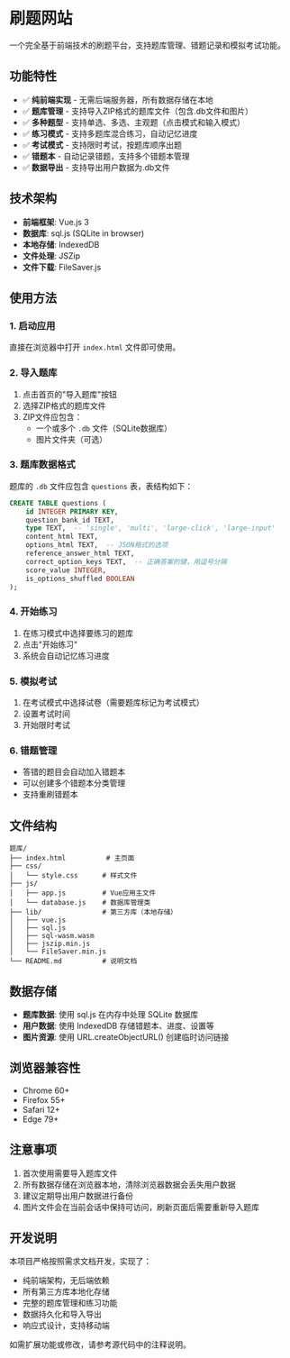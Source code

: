 # 刷题网站

一个完全基于前端技术的刷题平台，支持题库管理、错题记录和模拟考试功能。

## 功能特性

- ✅ **纯前端实现** - 无需后端服务器，所有数据存储在本地
- ✅ **题库管理** - 支持导入ZIP格式的题库文件（包含.db文件和图片）
- ✅ **多种题型** - 支持单选、多选、主观题（点击模式和输入模式）
- ✅ **练习模式** - 支持多题库混合练习，自动记忆进度
- ✅ **考试模式** - 支持限时考试，按题库顺序出题
- ✅ **错题本** - 自动记录错题，支持多个错题本管理
- ✅ **数据导出** - 支持导出用户数据为.db文件

## 技术架构

- **前端框架**: Vue.js 3
- **数据库**: sql.js (SQLite in browser)
- **本地存储**: IndexedDB
- **文件处理**: JSZip
- **文件下载**: FileSaver.js

## 使用方法

### 1. 启动应用

直接在浏览器中打开 `index.html` 文件即可使用。

### 2. 导入题库

1. 点击首页的"导入题库"按钮
2. 选择ZIP格式的题库文件
3. ZIP文件应包含：
   - 一个或多个 `.db` 文件（SQLite数据库）
   - 图片文件夹（可选）

### 3. 题库数据格式

题库的 `.db` 文件应包含 `questions` 表，表结构如下：

```sql
CREATE TABLE questions (
    id INTEGER PRIMARY KEY,
    question_bank_id TEXT,
    type TEXT,  -- 'single', 'multi', 'large-click', 'large-input'
    content_html TEXT,
    options_html TEXT,  -- JSON格式的选项
    reference_answer_html TEXT,
    correct_option_keys TEXT,  -- 正确答案的键，用逗号分隔
    score_value INTEGER,
    is_options_shuffled BOOLEAN
);
```

### 4. 开始练习

1. 在练习模式中选择要练习的题库
2. 点击"开始练习"
3. 系统会自动记忆练习进度

### 5. 模拟考试

1. 在考试模式中选择试卷（需要题库标记为考试模式）
2. 设置考试时间
3. 开始限时考试

### 6. 错题管理

- 答错的题目会自动加入错题本
- 可以创建多个错题本分类管理
- 支持重刷错题本

## 文件结构

```
题库/
├── index.html          # 主页面
├── css/
│   └── style.css      # 样式文件
├── js/
│   ├── app.js         # Vue应用主文件
│   └── database.js    # 数据库管理类
├── lib/               # 第三方库（本地存储）
│   ├── vue.js
│   ├── sql.js
│   ├── sql-wasm.wasm
│   ├── jszip.min.js
│   └── FileSaver.min.js
└── README.md          # 说明文档
```

## 数据存储

- **题库数据**: 使用 sql.js 在内存中处理 SQLite 数据库
- **用户数据**: 使用 IndexedDB 存储错题本、进度、设置等
- **图片资源**: 使用 URL.createObjectURL() 创建临时访问链接

## 浏览器兼容性

- Chrome 60+
- Firefox 55+
- Safari 12+
- Edge 79+

## 注意事项

1. 首次使用需要导入题库文件
2. 所有数据存储在浏览器本地，清除浏览器数据会丢失用户数据
3. 建议定期导出用户数据进行备份
4. 图片文件会在当前会话中保持可访问，刷新页面后需要重新导入题库

## 开发说明

本项目严格按照需求文档开发，实现了：

- 纯前端架构，无后端依赖
- 所有第三方库本地化存储
- 完整的题库管理和练习功能
- 数据持久化和导入导出
- 响应式设计，支持移动端

如需扩展功能或修改，请参考源代码中的注释说明。
